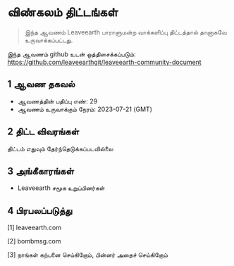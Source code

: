 # விண்கலம் திட்டங்கள்

>இந்த ஆவணம் Leaveearth பாராளுமன்ற வாக்களிப்பு திட்டத்தால் தானாகவே உருவாக்கப்பட்டது.

இந்த ஆவணம் github உடன் ஒத்திசைக்கப்படும்: https://github.com/leaveearthgit/leaveearth-community-document

## 1 ஆவண தகவல்

- ஆவணத்தின் பதிப்பு எண்: 29
- ஆவணம் உருவாக்கும் நேரம்: 2023-07-21 (GMT)

## 2 திட்ட விவரங்கள்

திட்டம் எதுவும் தேர்ந்தெடுக்கப்படவில்லை

## 3 அங்கீகாரங்கள்
* Leaveearth சமூக உறுப்பினர்கள்

## 4 பிரபலப்படுத்து
[1] leaveearth.com

[2] bombmsg.com

[3] நாங்கள் கற்பனை செய்கிறோம், பின்னர் அதைச் செய்கிறோம்